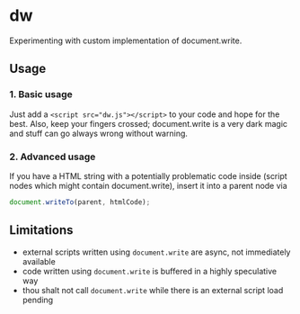 # dw

Experimenting with custom implementation of document.write.

## Usage

### 1. Basic usage

Just add a `<script src="dw.js"></script>` to your code and hope for the best.
Also, keep your fingers crossed; document.write is a very dark magic and
stuff can go always wrong without warning.

### 2. Advanced usage

If you have a HTML string with a potentially problematic code inside
(script nodes which might contain document.write), insert it into a parent
node via

```js
document.writeTo(parent, htmlCode);
```

## Limitations
 - external scripts written using `document.write` are async, not immediately available
 - code written using `document.write` is buffered in a highly speculative way
 - thou shalt not call `document.write` while there is an external script load pending
